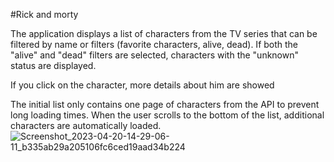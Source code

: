 #Rick and morty

The application displays a list of characters from the TV series that can be filtered by name or filters (favorite characters, alive, dead).
If both the "alive" and "dead" filters are selected, characters with the "unknown" status are displayed.

If you click on the character, more details about him are showed

The initial list only contains one page of characters from the API to prevent long loading times.
When the user scrolls to the bottom of the list, additional characters are automatically loaded.
![Screenshot_2023-04-20-14-29-06-11_b335ab29a205106fc6ced19aad34b224](https://github.com/DGojka/RickAndMorty/assets/93155190/9bc82ca1-576f-4a00-bf30-41cbb813a263)
